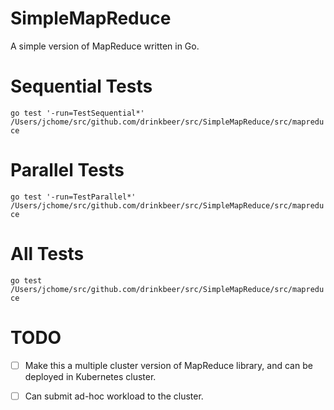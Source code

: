 # SimpleMapReduce
A simple version of MapReduce written in Go.

# Sequential Tests
`go test '-run=TestSequential*' /Users/jchome/src/github.com/drinkbeer/src/SimpleMapReduce/src/mapreduce`

# Parallel Tests
`go test '-run=TestParallel*' /Users/jchome/src/github.com/drinkbeer/src/SimpleMapReduce/src/mapreduce`

# All Tests
`go test /Users/jchome/src/github.com/drinkbeer/src/SimpleMapReduce/src/mapreduce`

# TODO
- [ ] Make this a multiple cluster version of MapReduce library, and can be deployed in Kubernetes cluster.
- [ ] Can submit ad-hoc workload to the cluster.

